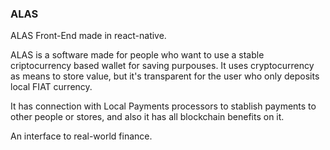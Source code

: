 ### ALAS
ALAS Front-End made in react-native.

ALAS is a software made for people who want to use a stable criptocurrency based wallet for saving purpouses. It uses cryptocurrency as means to store value, but it's transparent for the user who only deposits local FIAT currency.

It has connection with Local Payments processors to stablish payments to other people or stores, and also it has all blockchain benefits on it.

An interface to real-world finance.





